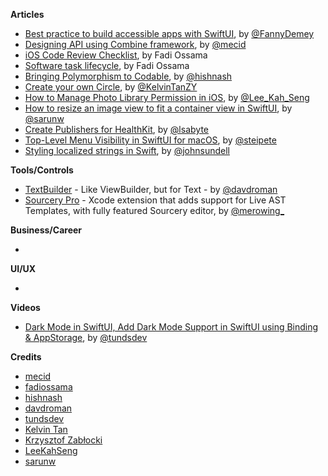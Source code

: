 
**Articles**

* [Best practice to build accessible apps with SwiftUI](https://dev.to/fannydemey/best-practice-to-build-accessible-apps-with-swiftui-3cdk), by [@FannyDemey](https://twitter.com/FannyDemey)
* [Designing API using Combine framework](https://swiftwithmajid.com/2021/04/07/designing-api-using-combine-framework/), by [@mecid](https://twitter.com/mecid)
* [iOS Code Review Checklist](https://medium.com/swiftcairo/ios-code-review-checklist-482f17f5c7c6), by Fadi Ossama
* [Software task lifecycle](https://fadyossama.medium.com/software-task-lifecycle-cb717ef0ff92), by Fadi Ossama
* [Bringing Polymorphism to Codable](https://lostmoa.com/blog/BringingPolymorphismToCodable/), by [@hishnash](https://twitter.com/hishnash)
* [Create your own Circle](https://daddycoding.com/2021/04/11/create-your-own-circle/), by [@KelvinTanZY](https://twitter.com/kelvintanzy)
* [How to Manage Photo Library Permission in iOS](https://swiftsenpai.com/development/photo-library-permission/), by [@Lee_Kah_Seng](https://twitter.com/Lee_Kah_Seng)
* [How to resize an image view to fit a container view in SwiftUI](https://sarunw.com/posts/how-to-resize-an-image-to-fit-a-container-view-in-swiftui/), by [@sarunw](https://twitter.com/sarunw)
* [Create Publishers for HealthKit](https://isalima.xyz/create-publishers-for-healthkit/), by [@lsabyte](https://twitter.com/lsabyte)
* [Top-Level Menu Visibility in SwiftUI for macOS](https://steipete.com/posts/top-level-menu-visibility-in-swiftui/), by [@steipete](https://twitter.com/steipete)
* [Styling localized strings in Swift](https://swiftbysundell.com/articles/styled-localized-strings-in-swift/), by [@johnsundell](https://twitter.com/johnsundell)

**Tools/Controls**

* [TextBuilder](https://github.com/davdroman/TextBuilder) - Like ViewBuilder, but for Text - by [@davdroman](https://github.com/davdroman)
* [Sourcery Pro](https://merowing.info/sourcery-pro/) - Xcode extension that adds support for Live AST Templates, with fully featured Sourcery editor, by [@merowing_](https://twitter.com/merowing_)

**Business/Career**

*

**UI/UX**

*

**Videos**

* [Dark Mode in SwiftUI, Add Dark Mode Support in SwiftUI using Binding & AppStorage](https://youtu.be/j7a4jvHz4MM), by [@tundsdev](https://twitter.com/tundsdev)

**Credits**

* [mecid](https://github.com/mecid)
* [fadiossama](https://github.com/FadiOssama)
* [hishnash](https://github.com/hishnash)
* [davdroman](https://github.com/davdroman)
* [tundsdev](https://github.com/tunds)
* [Kelvin Tan](https://twitter.com/kelvintanzy)
* [Krzysztof Zabłocki](https://github.com/krzysztofzablocki)
* [LeeKahSeng](https://github.com/LeeKahSeng)
* [sarunw](https://github.com/sarunw)

